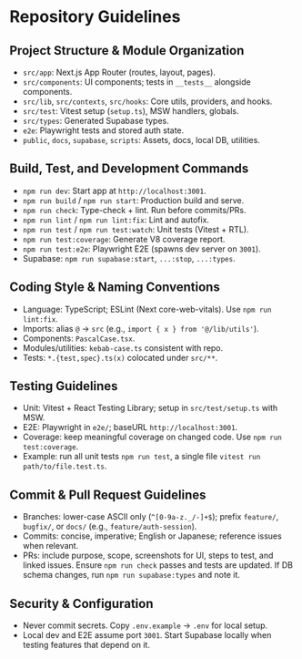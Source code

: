 # Repository Guidelines

## Project Structure & Module Organization
- `src/app`: Next.js App Router (routes, layout, pages).
- `src/components`: UI components; tests in `__tests__` alongside components.
- `src/lib`, `src/contexts`, `src/hooks`: Core utils, providers, and hooks.
- `src/test`: Vitest setup (`setup.ts`), MSW handlers, globals.
- `src/types`: Generated Supabase types.
- `e2e`: Playwright tests and stored auth state.
- `public`, `docs`, `supabase`, `scripts`: Assets, docs, local DB, utilities.

## Build, Test, and Development Commands
- `npm run dev`: Start app at `http://localhost:3001`.
- `npm run build` / `npm run start`: Production build and serve.
- `npm run check`: Type-check + lint. Run before commits/PRs.
- `npm run lint` / `npm run lint:fix`: Lint and autofix.
- `npm run test` / `npm run test:watch`: Unit tests (Vitest + RTL).
- `npm run test:coverage`: Generate V8 coverage report.
- `npm run test:e2e`: Playwright E2E (spawns dev server on `3001`).
- Supabase: `npm run supabase:start`, `...:stop`, `...:types`.

## Coding Style & Naming Conventions
- Language: TypeScript; ESLint (Next core-web-vitals). Use `npm run lint:fix`.
- Imports: alias `@` → `src` (e.g., `import { x } from '@/lib/utils'`).
- Components: `PascalCase.tsx`.
- Modules/utilities: `kebab-case.ts` consistent with repo.
- Tests: `*.{test,spec}.ts(x)` colocated under `src/**`.

## Testing Guidelines
- Unit: Vitest + React Testing Library; setup in `src/test/setup.ts` with MSW.
- E2E: Playwright in `e2e/`; baseURL `http://localhost:3001`.
- Coverage: keep meaningful coverage on changed code. Use `npm run test:coverage`.
- Example: run all unit tests `npm run test`, a single file `vitest run path/to/file.test.ts`.

## Commit & Pull Request Guidelines
- Branches: lower-case ASCII only (`^[0-9a-z._/-]+$`); prefix `feature/`, `bugfix/`, or `docs/` (e.g., `feature/auth-session`).
- Commits: concise, imperative; English or Japanese; reference issues when relevant.
- PRs: include purpose, scope, screenshots for UI, steps to test, and linked issues. Ensure `npm run check` passes and tests are updated. If DB schema changes, run `npm run supabase:types` and note it.

## Security & Configuration
- Never commit secrets. Copy `.env.example` → `.env` for local setup.
- Local dev and E2E assume port `3001`. Start Supabase locally when testing features that depend on it.

